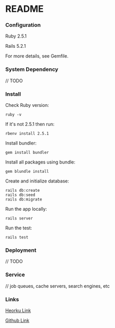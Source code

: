 # README 
### Configuration

Ruby 2.5.1

Rails 5.2.1

For more details, see Gemfile. 

### System Dependency 

// TODO 

### Install

Check Ruby version: 

	ruby -v

If it's not 2.5.1 then run:

	rbenv install 2.5.1

Install bundler:

	gem install bundler 

Install all packages using bundle:

	gem blundle install

Create and initialize database:

	rails db:create 
    rails db:seed 
    rails db:migrate
 
Run the app locally:

	rails server 
    
Run the test:

	rails test 



### Deployment 

// TODO

### Service 


// job queues, cache servers, search engines, etc 


### Links

[Heorku Link](https://branplan.herokuapp.com/)

[Github Link](https://github.com/JAlva7/branplan)

 
 
 
 

 
 
